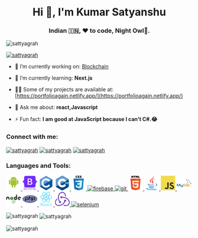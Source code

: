 <h1 align="center">Hi 👋, I'm Kumar Satyanshu</h1>
<h3 align="center">Indian 🇮🇳, ❤️ to code, Night Owl🦉.</h3>

<p align="left"> <img src="https://komarev.com/ghpvc/?username=sattyagrah&label=Profile%20views&color=0e75b6&style=flat" alt="sattyagrah" /> </p>

<p align="left"> <a href="https://twitter.com/sattyagrah" target="blank"><img src="https://img.shields.io/twitter/follow/sattyagrah?logo=twitter&style=for-the-badge" alt="sattyagrah" /></a> </p>

- 🔭 I’m currently working on: [Blockchain](https://github.com/sattyagrah/BlockChain)

- 🌱 I’m currently learning: **Next.js**

- 👨‍💻 Some of my projects are available at: [https://portfolioagain.netlify.app/](https://portfolioagain.netlify.app/)

- 💬 Ask me about: **react,Javascript**

- ⚡ Fun fact: **I am good at JavaScript because I can't C#.😂**

<h3 align="left">Connect with me:</h3>
<p align="left">
<a href="https://twitter.com/sattyagrah" target="blank"><img align="center" src="https://cdn.jsdelivr.net/npm/simple-icons@3.0.1/icons/twitter.svg" alt="sattyagrah" height="30" width="40" /></a>
<a href="https://linkedin.com/in/sattyagrah" target="blank"><img align="center" src="https://cdn.jsdelivr.net/npm/simple-icons@3.0.1/icons/linkedin.svg" alt="sattyagrah" height="30" width="40" /></a>
<a href="https://instagram.com/sattyagrah" target="blank"><img align="center" src="https://cdn.jsdelivr.net/npm/simple-icons@3.0.1/icons/instagram.svg" alt="sattyagrah" height="30" width="40" /></a>
</p>

<h3 align="left">Languages and Tools:</h3>
<p align="left"> 
  <a href="https://developer.android.com" target="_blank"> <img src="https://raw.githubusercontent.com/devicons/devicon/master/icons/android/android-original-wordmark.svg" alt="android" width="40" height="40"/> </a> 
  <a href="https://getbootstrap.com" target="_blank"> <img src="https://raw.githubusercontent.com/devicons/devicon/master/icons/bootstrap/bootstrap-plain-wordmark.svg" alt="bootstrap" width="40" height="40"/> </a> 
  <a href="https://www.cprogramming.com/" target="_blank"> <img src="https://raw.githubusercontent.com/devicons/devicon/master/icons/c/c-original.svg" alt="c" width="40" height="40"/> </a> 
  <a href="https://www.w3schools.com/cpp/" target="_blank"> <img src="https://raw.githubusercontent.com/devicons/devicon/master/icons/cplusplus/cplusplus-original.svg" alt="cplusplus" width="40" height="40"/> </a> 
  <a href="https://www.w3schools.com/css/" target="_blank"> <img src="https://raw.githubusercontent.com/devicons/devicon/master/icons/css3/css3-original-wordmark.svg" alt="css3" width="40" height="40"/> </a> 
  <a href="https://firebase.google.com/" target="_blank"> <img src="https://www.vectorlogo.zone/logos/firebase/firebase-icon.svg" alt="firebase" width="40" height="40"/> </a> 
  <a href="https://git-scm.com/" target="_blank"> <img src="https://www.vectorlogo.zone/logos/git-scm/git-scm-icon.svg" alt="git" width="40" height="40"/> </a> 
  <a href="https://www.w3.org/html/" target="_blank"> <img src="https://raw.githubusercontent.com/devicons/devicon/master/icons/html5/html5-original-wordmark.svg" alt="html5" width="40" height="40"/> </a> 
  <a href="https://www.java.com" target="_blank"> <img src="https://raw.githubusercontent.com/devicons/devicon/master/icons/java/java-original.svg" alt="java" width="40" height="40"/> </a> 
  <a href="https://developer.mozilla.org/en-US/docs/Web/JavaScript" target="_blank"> <img src="https://raw.githubusercontent.com/devicons/devicon/master/icons/javascript/javascript-original.svg" alt="javascript" width="40" height="40"/> </a> 
  <a href="https://www.mysql.com/" target="_blank"> <img src="https://raw.githubusercontent.com/devicons/devicon/master/icons/mysql/mysql-original-wordmark.svg" alt="mysql" width="40" height="40"/> </a> 
  <a href="https://nodejs.org" target="_blank"> <img src="https://raw.githubusercontent.com/devicons/devicon/master/icons/nodejs/nodejs-original-wordmark.svg" alt="nodejs" width="40" height="40"/> </a> 
  <a href="https://www.php.net" target="_blank"> <img src="https://raw.githubusercontent.com/devicons/devicon/master/icons/php/php-original.svg" alt="php" width="40" height="40"/> </a> 
  <a href="https://reactjs.org/" target="_blank"> <img src="https://raw.githubusercontent.com/devicons/devicon/master/icons/react/react-original-wordmark.svg" alt="react" width="40" height="40"/> </a> 
  <a href="https://redux.js.org" target="_blank"> <img src="https://raw.githubusercontent.com/devicons/devicon/master/icons/redux/redux-original.svg" alt="redux" width="40" height="40"/> </a> 
  <a href="https://www.selenium.dev" target="_blank"> <img src="https://raw.githubusercontent.com/detain/svg-logos/780f25886640cef088af994181646db2f6b1a3f8/svg/selenium-logo.svg" alt="selenium" width="40" height="40"/> </a> 
</p>

<p><img align="left" src="https://github-readme-stats.vercel.app/api/top-langs?username=sattyagrah&show_icons=true&locale=en&layout=compact" alt="sattyagrah" /></p>

<p>&nbsp;<img align="center" src="https://github-readme-stats.vercel.app/api?username=sattyagrah&show_icons=true&locale=en" alt="sattyagrah" /></p>

<p><img align="center" src="https://github-readme-streak-stats.herokuapp.com/?user=sattyagrah&" alt="sattyagrah" /></p>
